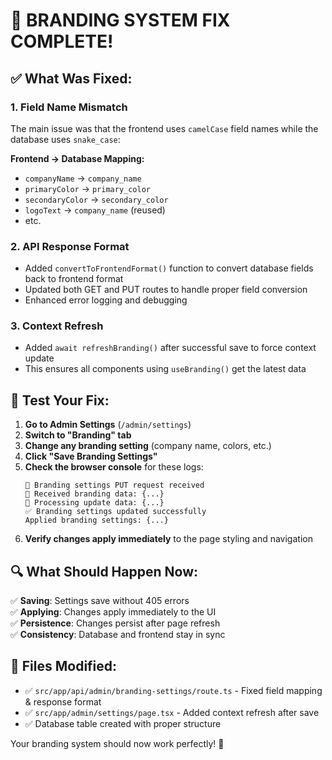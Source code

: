 # 🎨 BRANDING SYSTEM FIX COMPLETE!

## ✅ What Was Fixed:

### 1. **Field Name Mismatch** 
The main issue was that the frontend uses `camelCase` field names while the database uses `snake_case`:

**Frontend → Database Mapping:**
- `companyName` → `company_name`
- `primaryColor` → `primary_color`
- `secondaryColor` → `secondary_color` 
- `logoText` → `company_name` (reused)
- etc.

### 2. **API Response Format**
- Added `convertToFrontendFormat()` function to convert database fields back to frontend format
- Updated both GET and PUT routes to handle proper field conversion
- Enhanced error logging and debugging

### 3. **Context Refresh**
- Added `await refreshBranding()` after successful save to force context update
- This ensures all components using `useBranding()` get the latest data

## 🚀 Test Your Fix:

1. **Go to Admin Settings** (`/admin/settings`)
2. **Switch to "Branding" tab**
3. **Change any branding setting** (company name, colors, etc.)
4. **Click "Save Branding Settings"**
5. **Check the browser console** for these logs:
   ```
   🔧 Branding settings PUT request received
   📝 Received branding data: {...}
   🔄 Processing update data: {...}
   ✅ Branding settings updated successfully
   Applied branding settings: {...}
   ```
6. **Verify changes apply immediately** to the page styling and navigation

## 🔍 What Should Happen Now:

✅ **Saving**: Settings save without 405 errors  
✅ **Applying**: Changes apply immediately to the UI  
✅ **Persistence**: Changes persist after page refresh  
✅ **Consistency**: Database and frontend stay in sync  

## 📁 Files Modified:

- ✅ `src/app/api/admin/branding-settings/route.ts` - Fixed field mapping & response format
- ✅ `src/app/admin/settings/page.tsx` - Added context refresh after save  
- ✅ Database table created with proper structure

Your branding system should now work perfectly! 🎉
